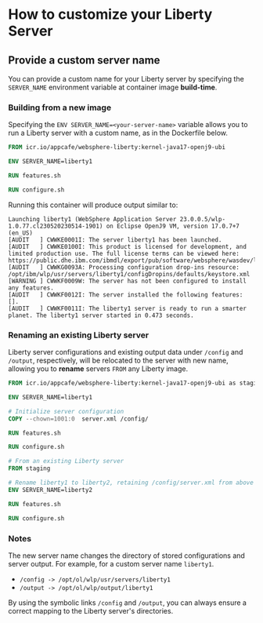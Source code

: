 
# How to customize your Liberty Server

## Provide a custom server name

You can provide a custom name for your Liberty server by specifying the `SERVER_NAME` environment variable at container image **build-time**.

### Building from a new image

Specifying the `ENV SERVER_NAME=<your-server-name>` variable allows you to run a Liberty server with a custom name, as in the Dockerfile below.
```Dockerfile
FROM icr.io/appcafe/websphere-liberty:kernel-java17-openj9-ubi

ENV SERVER_NAME=liberty1

RUN features.sh

RUN configure.sh
```
Running this container will produce output similar to:
```
Launching liberty1 (WebSphere Application Server 23.0.0.5/wlp-1.0.77.cl230520230514-1901) on Eclipse OpenJ9 VM, version 17.0.7+7 (en_US)
[AUDIT   ] CWWKE0001I: The server liberty1 has been launched.
[AUDIT   ] CWWKE0100I: This product is licensed for development, and limited production use. The full license terms can be viewed here: https://public.dhe.ibm.com/ibmdl/export/pub/software/websphere/wasdev/license/base_ilan/ilan/23.0.0.5/lafiles/en.html
[AUDIT   ] CWWKG0093A: Processing configuration drop-ins resource: /opt/ibm/wlp/usr/servers/liberty1/configDropins/defaults/keystore.xml
[WARNING ] CWWKF0009W: The server has not been configured to install any features.
[AUDIT   ] CWWKF0012I: The server installed the following features: [].
[AUDIT   ] CWWKF0011I: The liberty1 server is ready to run a smarter planet. The liberty1 server started in 0.473 seconds.
```

### Renaming an existing Liberty server

Liberty server configurations and existing output data under `/config` and `/output`, respectively, will be relocated to the server with new name, allowing you to **rename** servers `FROM` any Liberty image.

```Dockerfile
FROM icr.io/appcafe/websphere-liberty:kernel-java17-openj9-ubi as staging

ENV SERVER_NAME=liberty1

# Initialize server configuration
COPY --chown=1001:0  server.xml /config/

RUN features.sh

RUN configure.sh

# From an existing Liberty server
FROM staging

# Rename liberty1 to liberty2, retaining /config/server.xml from above
ENV SERVER_NAME=liberty2

RUN features.sh

RUN configure.sh
```

### Notes

The new server name changes the directory of stored configurations and server output. For example, for a custom server name `liberty1`.
- `/config -> /opt/ol/wlp/usr/servers/liberty1`
- `/output -> /opt/ol/wlp/output/liberty1`

By using the symbolic links `/config` and `/output`, you can always ensure a correct mapping to the Liberty server's directories. 


